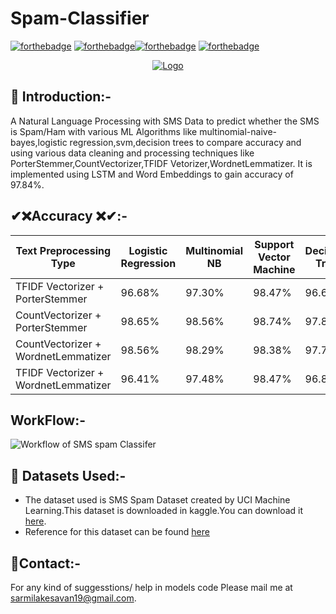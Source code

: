 # Spam-Classifier
[![forthebadge](https://forthebadge.com/images/badges/built-with-love.svg)](https://forthebadge.com)
[![forthebadge](https://forthebadge.com/images/badges/made-with-python.svg)](https://forthebadge.com)[![forthebadge](https://forthebadge.com/images/badges/its-not-a-lie-if-you-believe-it.svg)](https://forthebadge.com)
[![forthebadge](https://forthebadge.com/images/badges/built-by-developers.svg)](https://forthebadge.com)

<p align="center">
  <a href="https://github.com/ksdkamesh99/Spam-Classifier">
    <img src="images/front.jfif" alt="Logo">
  </a>
</p>

## 📌 Introduction:-

A Natural Language Processing with SMS Data to predict whether the SMS is Spam/Ham with various ML Algorithms like multinomial-naive-bayes,logistic regression,svm,decision trees to compare accuracy and using various data cleaning and processing techniques like PorterStemmer,CountVectorizer,TFIDF Vetorizer,WordnetLemmatizer.
It is implemented using LSTM and Word Embeddings to gain accuracy of 97.84%.

## ✔❌Accuracy ❌✔:-
| Text Preprocessing Type              | Logistic Regression | Multinomial NB | Support Vector Machine  | Decision Tree |
|--------------------------------------|---------------------|----------------|-------------------------|---------------|
| TFIDF Vectorizer + PorterStemmer     | 96.68%              | 97.30%         | 98.47%                  | 96.68%        |
| CountVectorizer + PorterStemmer      | 98.65%              | 98.56%         | 98.74%                  | 97.84%        |
| CountVectorizer + WordnetLemmatizer  | 98.56%              | 98.29%         | 98.38%                  | 97.75%        |
| TFIDF Vectorizer + WordnetLemmatizer | 96.41%              | 97.48%         | 98.47%                  | 96.86%        |


## WorkFlow:-
![Workflow of SMS spam Classifer](workflow.gif)

## 🏁 Datasets Used:-
* The dataset used is SMS Spam Dataset created by UCI Machine Learning.This dataset is downloaded in kaggle.You can download it [here](https://www.kaggle.com/uciml/sms-spam-collection-dataset/download).
* Reference for this dataset can be found [here](http://www.dt.fee.unicamp.br/~tiago/smsspamcollection/)
## 📧Contact:-
For any kind of suggesstions/ help in models code Please mail me at sarmilakesavan19@gmail.com.


